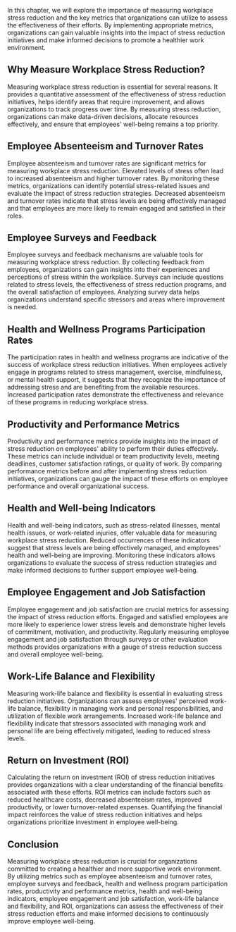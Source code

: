 
In this chapter, we will explore the importance of measuring workplace stress reduction and the key metrics that organizations can utilize to assess the effectiveness of their efforts. By implementing appropriate metrics, organizations can gain valuable insights into the impact of stress reduction initiatives and make informed decisions to promote a healthier work environment.

Why Measure Workplace Stress Reduction?
---------------------------------------

Measuring workplace stress reduction is essential for several reasons. It provides a quantitative assessment of the effectiveness of stress reduction initiatives, helps identify areas that require improvement, and allows organizations to track progress over time. By measuring stress reduction, organizations can make data-driven decisions, allocate resources effectively, and ensure that employees' well-being remains a top priority.

Employee Absenteeism and Turnover Rates
---------------------------------------

Employee absenteeism and turnover rates are significant metrics for measuring workplace stress reduction. Elevated levels of stress often lead to increased absenteeism and higher turnover rates. By monitoring these metrics, organizations can identify potential stress-related issues and evaluate the impact of stress reduction strategies. Decreased absenteeism and turnover rates indicate that stress levels are being effectively managed and that employees are more likely to remain engaged and satisfied in their roles.

Employee Surveys and Feedback
-----------------------------

Employee surveys and feedback mechanisms are valuable tools for measuring workplace stress reduction. By collecting feedback from employees, organizations can gain insights into their experiences and perceptions of stress within the workplace. Surveys can include questions related to stress levels, the effectiveness of stress reduction programs, and the overall satisfaction of employees. Analyzing survey data helps organizations understand specific stressors and areas where improvement is needed.

Health and Wellness Programs Participation Rates
------------------------------------------------

The participation rates in health and wellness programs are indicative of the success of workplace stress reduction initiatives. When employees actively engage in programs related to stress management, exercise, mindfulness, or mental health support, it suggests that they recognize the importance of addressing stress and are benefiting from the available resources. Increased participation rates demonstrate the effectiveness and relevance of these programs in reducing workplace stress.

Productivity and Performance Metrics
------------------------------------

Productivity and performance metrics provide insights into the impact of stress reduction on employees' ability to perform their duties effectively. These metrics can include individual or team productivity levels, meeting deadlines, customer satisfaction ratings, or quality of work. By comparing performance metrics before and after implementing stress reduction initiatives, organizations can gauge the impact of these efforts on employee performance and overall organizational success.

Health and Well-being Indicators
--------------------------------

Health and well-being indicators, such as stress-related illnesses, mental health issues, or work-related injuries, offer valuable data for measuring workplace stress reduction. Reduced occurrences of these indicators suggest that stress levels are being effectively managed, and employees' health and well-being are improving. Monitoring these indicators allows organizations to evaluate the success of stress reduction strategies and make informed decisions to further support employee well-being.

Employee Engagement and Job Satisfaction
----------------------------------------

Employee engagement and job satisfaction are crucial metrics for assessing the impact of stress reduction efforts. Engaged and satisfied employees are more likely to experience lower stress levels and demonstrate higher levels of commitment, motivation, and productivity. Regularly measuring employee engagement and job satisfaction through surveys or other evaluation methods provides organizations with a gauge of stress reduction success and overall employee well-being.

Work-Life Balance and Flexibility
---------------------------------

Measuring work-life balance and flexibility is essential in evaluating stress reduction initiatives. Organizations can assess employees' perceived work-life balance, flexibility in managing work and personal responsibilities, and utilization of flexible work arrangements. Increased work-life balance and flexibility indicate that stressors associated with managing work and personal life are being effectively mitigated, leading to reduced stress levels.

Return on Investment (ROI)
--------------------------

Calculating the return on investment (ROI) of stress reduction initiatives provides organizations with a clear understanding of the financial benefits associated with these efforts. ROI metrics can include factors such as reduced healthcare costs, decreased absenteeism rates, improved productivity, or lower turnover-related expenses. Quantifying the financial impact reinforces the value of stress reduction initiatives and helps organizations prioritize investment in employee well-being.

Conclusion
----------

Measuring workplace stress reduction is crucial for organizations committed to creating a healthier and more supportive work environment. By utilizing metrics such as employee absenteeism and turnover rates, employee surveys and feedback, health and wellness program participation rates, productivity and performance metrics, health and well-being indicators, employee engagement and job satisfaction, work-life balance and flexibility, and ROI, organizations can assess the effectiveness of their stress reduction efforts and make informed decisions to continuously improve employee well-being.

